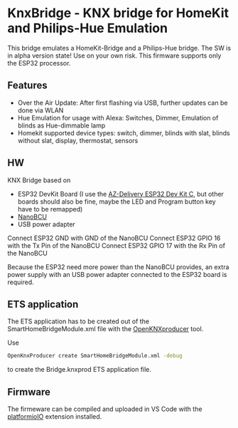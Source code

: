 # KnxBridge -  KNX bridge for HomeKit and Philips-Hue Emulation

This bridge emulates a HomeKit-Bridge and a Philips-Hue bridge.
The SW is in alpha version state! Use on your own risk.
This firmware supports only the ESP32 processor.

## Features
- Over the Air Update: After first flashing via USB, further updates can be done via WLAN
- Hue Emulation for usage with Alexa: Switches, Dimmer, Emulation of blinds as Hue-dimmable lamp
- Homekit supported device types: switch, dimmer, blinds with slat, blinds without slat, display, thermostat, sensors

## HW

KNX Bridge based on 
- ESP32 DevKit Board (I use the [AZ-Delivery ESP32 Dev Kit C](https://www.az-delivery.de/en/products/esp32-developmentboard), but other boards should also be fine, maybe the LED and Program button key have to be remapped)
- [NanoBCU](https://github.com/OpenKNX/OpenKNX/wiki/NanoBCU) 
- USB power adapter

Connect ESP32 GND with GND of the NanoBCU
Connect ESP32 GPIO 16 with the Tx Pin of the NanoBCU
Connect ESP32 GPIO 17 with the Rx Pin of the NanoBCU

Because the ESP32 need more power than the NanoBCU provides, an extra power supply with an USB power adapter connected to the ESP32 board is required.


## ETS application

The ETS application has to be created out of the SmartHomeBridgeModule.xml file with the [OpenKNXproducer](https://github.com/OpenKNX/OpenKNXproducer) tool.

Use
```bash
OpenKnxProducer create SmartHomeBridgeModule.xml -debug
```
to create the Bridge.knxprod ETS application file.

## Firmware

The firmeware can be compiled and uploaded in VS Code with the [platformioIO](https://docs.platformio.org/en/latest/integration/ide/vscode.html#ide-vscode) extension installed.

